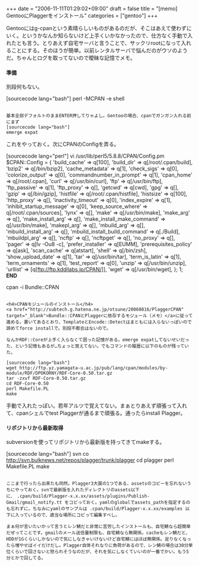 +++
date = "2006-11-11T01:29:02+09:00"
draft = false
title = "[memo] GentooにPlaggerをインストール"
categories = ["gentoo"]
+++

Gentooにはg-cpanという素晴らしいものがあるのだが、そこはあえて使わずにいく。というかなんか知らないけど上手くいかなかったので、仕方なく手動で入れたとも言う。とりあえず自宅サーバと言うことで、サックリrootになって入れることにする。そのほうが簡単。以前レンタルサーバで悩んだのがウソのようだ。ちゃんとログを取ってないので曖昧な記憶でメモ。

<h4>準備</h4>

別段何もない。

[sourcecode lang="bash"]
perl -MCPAN -e shell
```

基本全部デフォルトのままENTER押してりゃよし。Gentooの場合、cpanでガンガン入れる前にまず
[sourcecode lang="bash"]
emerge expat
```

これをやっておく。次にCPANのConfigを弄る。

[sourcecode lang="perl"]
vi /usr/lib/perl5/5.8.8/CPAN/Config.pm
 $CPAN::Config = {
  'build_cache' =&gt; q[100],
  'build_dir' =&gt; q[/root/.cpan/build],
  'bzip2' =&gt; q[/bin/bzip2],
  'cache_metadata' =&gt; q[1],
  'check_sigs' =&gt; q[0],
  'colorize_output' =&gt; q[0],
  'commandnumber_in_prompt' =&gt; q[1],
  'cpan_home' =&gt; q[/root/.cpan],
  'curl' =&gt; q[/usr/bin/curl],
  'ftp' =&gt; q[/usr/bin/ftp],
  'ftp_passive' =&gt; q[1],
  'ftp_proxy' =&gt; q[],
  'getcwd' =&gt; q[cwd],
  'gpg' =&gt; q[],
  'gzip' =&gt; q[/bin/gzip],
  'histfile' =&gt; q[/root/.cpan/histfile],
  'histsize' =&gt; q[100],
  'http_proxy' =&gt; q[],
  'inactivity_timeout' =&gt; q[0],
  'index_expire' =&gt; q[1],
  'inhibit_startup_message' =&gt; q[0],
  'keep_source_where' =&gt; q[/root/.cpan/sources],
  'lynx' =&gt; q[],
  'make' =&gt; q[/usr/bin/make],
  'make_arg' =&gt; q[],
  'make_install_arg' =&gt; q[],
  'make_install_make_command' =&gt; q[/usr/bin/make],
  'makepl_arg' =&gt; q[],
  'mbuild_arg' =&gt; q[],
  'mbuild_install_arg' =&gt; q[],
  'mbuild_install_build_command' =&gt; q[./Build],
  'mbuildpl_arg' =&gt; q[],
  'ncftp' =&gt; q[],
  'ncftpget' =&gt; q[],
  'no_proxy' =&gt; q[],
  'pager' =&gt; q[lv -Ou8 -c],
  'prefer_installer' =&gt; q[EUMM],
  'prerequisites_policy' =&gt; q[ask],
  'scan_cache' =&gt; q[atstart],
  'shell' =&gt; q[/bin/zsh],
  'show_upload_date' =&gt; q[1],
  'tar' =&gt; q[/usr/bin/tar],
  'term_is_latin' =&gt; q[1],
  'term_ornaments' =&gt; q[1],
  'test_report' =&gt; q[0],
  'unzip' =&gt; q[/usr/bin/unzip],
  'urllist' =&gt; [q[ftp://ftp.kddilabs.jp/CPAN/]],
  'wget' =&gt; q[/usr/bin/wget],
 };
 1;
 __END__

cpan -i Bundle::CPAN
```

<h4>CPANモジュールのインストール</h4>
<a href="http://subtech.g.hatena.ne.jp/otsune/20060816/PlaggerCPAN" target="_blank">Bundle::CPANとPlaggerに依存するモジュール（メモ）</a>に従って進める。書いてあるとおり、TemplateとEncode::Detectはまともには入らないっぽいので諦めてforce installで。別段不都合はないので。

なんかRDF::Coreが上手く入らなくて困った記憶がある。emerge expatしてないせいだった、という記憶もあるが…ちょっと覚えてない。でもコマンドの履歴に以下のものが残っていた。

[sourcecode lang="bash"]
wget http://ftp.yz.yamagata-u.ac.jp/pub/lang/cpan/modules/by-module/RDF/DPOKORNY/RDF-Core-0.50.tar.gz
tar -zxvf RDF-Core-0.50.tar.gz
cd RDF-Core-0.50
perl Makefile.PL
make
```

手動で入れたっぽい。若年アルツで覚えてない。まぁとりあえず頑張って入れて、cpanシェルでtest Plaggerが通るまで頑張る。通ったらinstall Plagger。

<h4>リポジトリから最新取得</h4>
subversionを使ってリポジトリから最新版を持ってきてmakeする。

[sourcecode lang="bash"]
svn co http://svn.bulknews.net/repos/plagger/trunk/plagger
cd plagger
perl Makefile.PL
make
```

ここまで行ったら出来たも同然。Plagger3大罠の1つである、assetsのコピーを忘れないうちにやっておく。svnで最新版を入れたディレクトリのassets以下に、　.cpan/build/Plagger-x.x.xx/assets/plugins/Publish-Gmail/gmail_notify.tt をコピっておく。yamlのglobalでassets_pathを指定するのも忘れずに。ちなみにyamlのサンプルは .cpan/build/Plagger-x.x.xx/examples 以下に入っているので、適当な場所にコピって編集すべし。

まぁ何が言いたいかって言うとレン鯖だと非常に苦労したインストールも、自宅鯖なら超簡単だぜってことです。gmailのメール送信量制限も、自宅鯖なら無関係。cacheもレン鯖だと、HDDが1Gくらいしかないので気にしなきゃいけないけど自宅鯖にはほぼ無関係。足りなくなったら増やせばイイだけだし。Plagger自体それなりに負荷があるので、レン鯖の場合は30分単位くらいで回さないと怒られそうなのだが、それを気にしなくていいのが一番でかい。もう5分とかで回してる。
